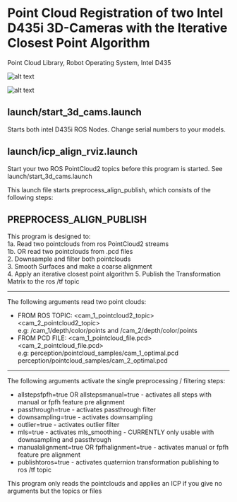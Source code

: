 # Point Cloud Registration of two Intel D435i 3D-Cameras with the Iterative Closest Point Algorithm 
Point Cloud Library, Robot Operating System, Intel D435

![alt text](https://repository-images.githubusercontent.com/215542871/3e9e6c00-24e2-11ea-9a2c-60b583b701e3)

![alt text](https://i.ibb.co/W3w2vqp/4000-3000-max.jpg)


## launch/start_3d_cams.launch
Starts both intel D435i ROS Nodes. Change serial numbers to your models.

## launch/icp_align_rviz.launch
Start your two ROS PointCloud2 topics before this program is started. See launch/start_3d_cams.launch

This launch file starts preprocess_align_publish, which consists of the following steps:

## PREPROCESS_ALIGN_PUBLISH 
This program is designed to:  
 1a. Read two pointclouds from ros PointCloud2 streams  
 1b. OR read two pointclouds from .pcd files  
 2. Downsample and filter both pointclouds  
 3. Smooth Surfaces and make a coarse alignment  
 4. Apply an iterative closest point algorithm 
 5. Publish the Transformation Matrix to the ros /tf topic
 
 ---------------------------------------------------------
 The following arguments read two point clouds:
 * FROM ROS TOPIC:
   <cam_1_pointcloud2_topic> <cam_2_pointcloud2_topic>  
   e.g: /cam_1/depth/color/points and /cam_2/depth/color/points  
 * FROM PCD FILE:
   <cam_1_pointcloud_file.pcd> <cam_2_pointcloud_file.pcd>  
   e.g: perception/pointcloud_samples/cam_1_optimal.pcd perception/pointcloud_samples/cam_2_optimal.pcd
 

 
 ---------------------------------------------------------
 The following arguments activate the single preprocessing / filtering steps:
   * allstepsfpfh=true OR allstepsmanual=true    - activates all steps with manual or fpfh feature pre alignment
   * passthrough=true                            - activates passthrough filter
   * downsampling=true                           - activates downsampling
   * outlier=true                                - activates outlier filter
   * mls=true                                    - activates mls_smoothing  - CURRENTLY only usable with downsampling and passthrough
   * manualalignment=true OR fpfhalignment=true  - activates manual or fpfh feature pre alignment
   * publishtoros=true                           - activates quaternion transformation publishing to ros /tf topic

 This program only reads the pointclouds and applies an ICP if you give no arguments but the topics or files
